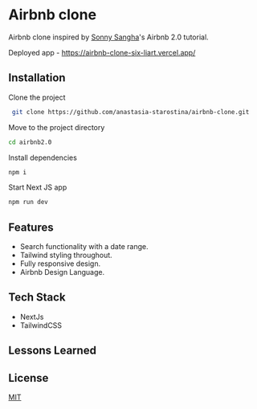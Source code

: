 # Airbnb clone

Airbnb clone inspired by [Sonny Sangha](https://github.com/sonnysangha)'s Airbnb 2.0 tutorial.

Deployed app - https://airbnb-clone-six-liart.vercel.app/

## Installation

Clone the project
```bash
 git clone https://github.com/anastasia-starostina/airbnb-clone.git
```
Move to the project directory
```bash
cd airbnb2.0
```
Install dependencies
```bash
npm i
```
Start Next JS app
```bash
npm run dev
```

## Features

- Search functionality with a date range.
- Tailwind styling throughout.
- Fully responsive design.
- Airbnb Design Language.


## Tech Stack

- NextJs
- TailwindCSS

## Lessons Learned


## License

[MIT](https://choosealicense.com/licenses/mit/)